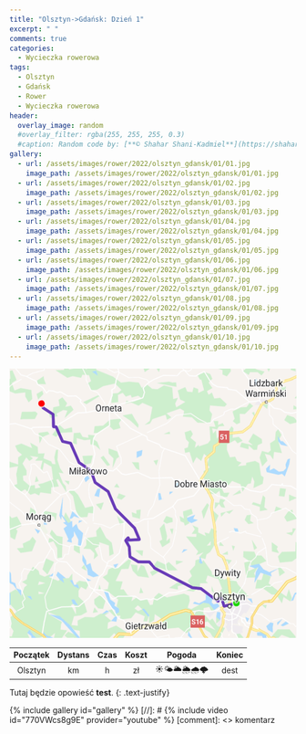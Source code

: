 ```yaml
---
title: "Olsztyn->Gdańsk: Dzień 1"
excerpt: " "
comments: true
categories:
  - Wycieczka rowerowa
tags:
  - Olsztyn
  - Gdańsk
  - Rower  
  - Wycieczka rowerowa
header:
  overlay_image: random
  #overlay_filter: rgba(255, 255, 255, 0.3)
  #caption: Random code by: [**© Shahar Shani-Kadmiel**](https://shaharkadmiel.github.io)"
gallery:
  - url: /assets/images/rower/2022/olsztyn_gdansk/01/01.jpg
    image_path: /assets/images/rower/2022/olsztyn_gdansk/01/01.jpg
  - url: /assets/images/rower/2022/olsztyn_gdansk/01/02.jpg
    image_path: /assets/images/rower/2022/olsztyn_gdansk/01/02.jpg
  - url: /assets/images/rower/2022/olsztyn_gdansk/01/03.jpg
    image_path: /assets/images/rower/2022/olsztyn_gdansk/01/03.jpg
  - url: /assets/images/rower/2022/olsztyn_gdansk/01/04.jpg
    image_path: /assets/images/rower/2022/olsztyn_gdansk/01/04.jpg
  - url: /assets/images/rower/2022/olsztyn_gdansk/01/05.jpg
    image_path: /assets/images/rower/2022/olsztyn_gdansk/01/05.jpg
  - url: /assets/images/rower/2022/olsztyn_gdansk/01/06.jpg
    image_path: /assets/images/rower/2022/olsztyn_gdansk/01/06.jpg
  - url: /assets/images/rower/2022/olsztyn_gdansk/01/07.jpg
    image_path: /assets/images/rower/2022/olsztyn_gdansk/01/07.jpg
  - url: /assets/images/rower/2022/olsztyn_gdansk/01/08.jpg
    image_path: /assets/images/rower/2022/olsztyn_gdansk/01/08.jpg
  - url: /assets/images/rower/2022/olsztyn_gdansk/01/09.jpg
    image_path: /assets/images/rower/2022/olsztyn_gdansk/01/09.jpg
  - url: /assets/images/rower/2022/olsztyn_gdansk/01/10.jpg
    image_path: /assets/images/rower/2022/olsztyn_gdansk/01/10.jpg
---
```

![mapka](/assets/images/rower/2022/olsztyn_gdansk/01/mapka.png)

|Początek|Dystans|Czas|Koszt|Pogoda|Koniec|
|:---:|:---:|:---:|:---:|:---:|:---:|
|Olsztyn| km| h| zł|☀️🌤️🌥️🌦️🌧️🌩️| dest|

Tutaj będzie opowieść **test**.
{: .text-justify}

{% include gallery id="gallery" %}
[//]: #  {% include video id="770VWcs8g9E" provider="youtube" %}
[comment]: <> komentarz
